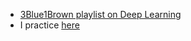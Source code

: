 - [3Blue1Brown playlist on Deep Learning](https://www.3blue1brown.com/lessons/gradient-descent)
- I practice [here](https://course.fast.ai/)
